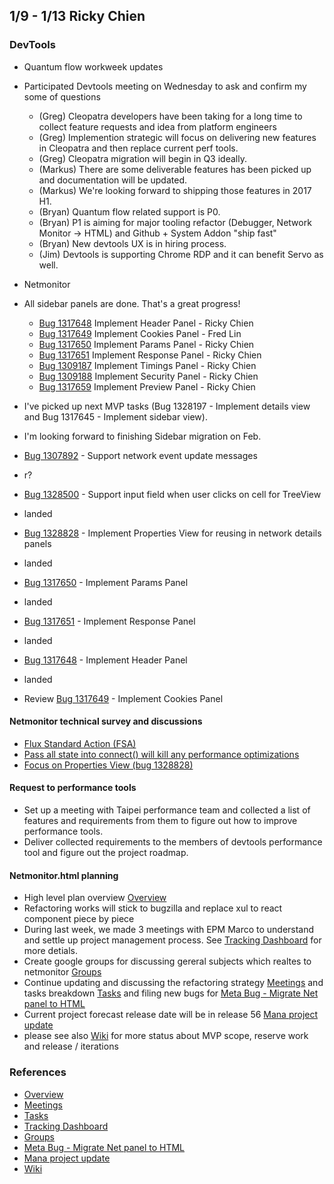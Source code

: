 ## 1/9 - 1/13 Ricky Chien

### DevTools
* Quantum flow workweek updates
 * Participated Devtools meeting on Wednesday to ask and confirm my some of questions
   * (Greg) Cleopatra developers have been taking for a long time to collect feature requests and idea from platform engineers
   * (Greg) Implemention strategic will focus on delivering new features in Cleopatra and then replace current perf tools.
   * (Greg) Cleopatra migration will begin in Q3 ideally.
   * (Markus) There are some deliverable features has been picked up and documentation will be updated.
   * (Markus) We're looking forward to shipping those features in 2017 H1.
   * (Bryan) Quantum flow related support is P0.
   * (Bryan) P1 is aiming for major tooling refactor (Debugger, Network Monitor -> HTML) and Github + System Addon "ship fast"
   * (Bryan) New devtools UX is in hiring process.
   * (Jim) Devtools is supporting Chrome RDP and it can benefit Servo as well.

* Netmonitor
 * All sidebar panels are done. That's a great progress!
    * [Bug 1317648](https://bugzilla.mozilla.org/show_bug.cgi?id=1317648) Implement Header Panel - Ricky Chien
    * [Bug 1317649](https://bugzilla.mozilla.org/show_bug.cgi?id=1317649)	Implement Cookies Panel - Fred Lin
    * [Bug 1317650](https://bugzilla.mozilla.org/show_bug.cgi?id=1317650)	Implement Params Panel - Ricky Chien
    * [Bug 1317651](https://bugzilla.mozilla.org/show_bug.cgi?id=1317651)	Implement Response Panel - Ricky Chien
    * [Bug 1309187](https://bugzilla.mozilla.org/show_bug.cgi?id=1309187)	Implement Timings Panel - Ricky Chien
    * [Bug 1309188](https://bugzilla.mozilla.org/show_bug.cgi?id=1309188) Implement Security Panel - Ricky Chien
    * [Bug 1317659](https://bugzilla.mozilla.org/show_bug.cgi?id=1317659)	Implement Preview Panel - Ricky Chien
 * I've picked up next MVP tasks (Bug 1328197 - Implement details view and Bug 1317645 - Implement sidebar view).
 * I'm looking forward to finishing Sidebar migration on Feb.
   
* [Bug 1307892](https://bugzilla.mozilla.org/show_bug.cgi?id=1307892) - Support network event update messages 
 * r?
* [Bug 1328500](https://bugzilla.mozilla.org/show_bug.cgi?id=1328500) - Support input field when user clicks on cell for TreeView
 * landed
* [Bug 1328828](https://bugzilla.mozilla.org/show_bug.cgi?id=1328828) - Implement Properties View for reusing in network details panels
 * landed
* [Bug 1317650](https://bugzilla.mozilla.org/show_bug.cgi?id=1317650) - Implement Params Panel
 * landed
* [Bug 1317651](https://bugzilla.mozilla.org/show_bug.cgi?id=1317651) - Implement Response Panel
 * landed
* [Bug 1317648](https://bugzilla.mozilla.org/show_bug.cgi?id=1317648) - Implement Header Panel
 * landed

* Review [Bug 1317649](https://bugzilla.mozilla.org/show_bug.cgi?id=1317649) - Implement Cookies Panel

#### Netmonitor technical survey and discussions

* [Flux Standard Action (FSA)](https://groups.google.com/a/mozilla.com/forum/#!msg/netmonitor/CcIgCLLukVc/3lZtlJJgAwAJ)
* [Pass all state into connect() will kill any performance optimizations](https://groups.google.com/a/mozilla.com/forum/#!topic/netmonitor/Oq8MyZ7tfDk)
* [Focus on Properties View (bug 1328828)](https://groups.google.com/a/mozilla.com/forum/?utm_medium=email&utm_source=footer#!topic/netmonitor/UPK2o_ONsUE)

#### Request to performance tools
 * Set up a meeting with Taipei performance team and collected a list of features and requirements from them to figure out how to improve performance tools.
 * Deliver collected requirements to the members of devtools performance tool and figure out the project roadmap.

#### Netmonitor.html planning
 * High level plan overview [Overview]
 * Refactoring works will stick to bugzilla and replace xul to react component piece by piece
 * During last week, we made 3 meetings with EPM Marco to understand and settle up project management process. See [Tracking Dashboard] for more detials.
 * Create google groups for discussing gereral subjects which realtes to netmonitor [Groups]
 * Continue updating and discussing the refactoring strategy [Meetings] and tasks breakdown [Tasks] and filing new bugs for [Meta Bug - Migrate Net panel to HTML]
 * Current project forecast release date will be in release 56 [Mana project update]
 * please see also [Wiki] for more status about MVP scope, reserve work and release / iterations

### References
* [Overview]
* [Meetings]
* [Tasks]
* [Tracking Dashboard]
* [Groups]
* [Meta Bug - Migrate Net panel to HTML]
* [Mana project update]
* [Wiki]

[Overview]: https://docs.google.com/document/d/19lyV04YtfX9X5ev2rhFeIuQPaVApgl8qdFpe4Rw4Np4/edit?usp=sharing
[Meetings]: https://docs.google.com/a/mozilla.com/document/d/1FneFiHkLMJjWFhFYI13IWlr02W5mCRsEqZQPUJHWmSU/edit?usp=sharing
[Tasks]: https://docs.google.com/document/d/1NUiCCwDutuuNQhKXYnBFt28LX0qFIylgXwmxHeuRKtY/edit?usp=sharing
[Tracking Dashboard]: https://docs.google.com/spreadsheets/d/17BXGCnQ5AFew1BBhXXsBxP3G_JpyLMow8HjEcivvEZQ/edit?usp=sharing
[Groups]: https://groups.google.com/a/mozilla.com/forum/#!forum/netmonitor
[Meta Bug - Migrate Net panel to HTML]: https://bugzilla.mozilla.org/show_bug.cgi?id=1307743
[Mana project update]: https://mana.mozilla.org/wiki/display/PM/Netmonitor+Project+Update
[Wiki]: https://wiki.mozilla.org/DevTools/Netmonitor

